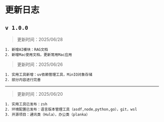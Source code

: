 # 更新日志

## `v 1.0.0`

> 更新时间：2025/06/28

```shell
1. 新增AI模块：RAG文档
2. 新增Mac使用文档，更新常用Mac应用
```

> 更新时间：2025/06/26

```shell
1. 实用工具新增：uv依赖管理工具，MinIO对象存储
2. 部分内容进行完善
```

---

> 更新时间：2025/06/20

```shell
1. 实用工具已发布：zsh
2. 环境配置已发布：语言版本管理工具（asdf,node,python,go），git，wsl
3. 开源项目：通讯类（Hula），办公类（planka）
```
